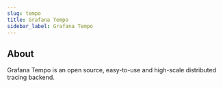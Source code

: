 ```yaml
---
slug: tempo
title: Grafana Tempo
sidebar_label: Grafana Tempo
---
```


## About

Grafana Tempo is an open source, easy-to-use and high-scale distributed tracing backend.
